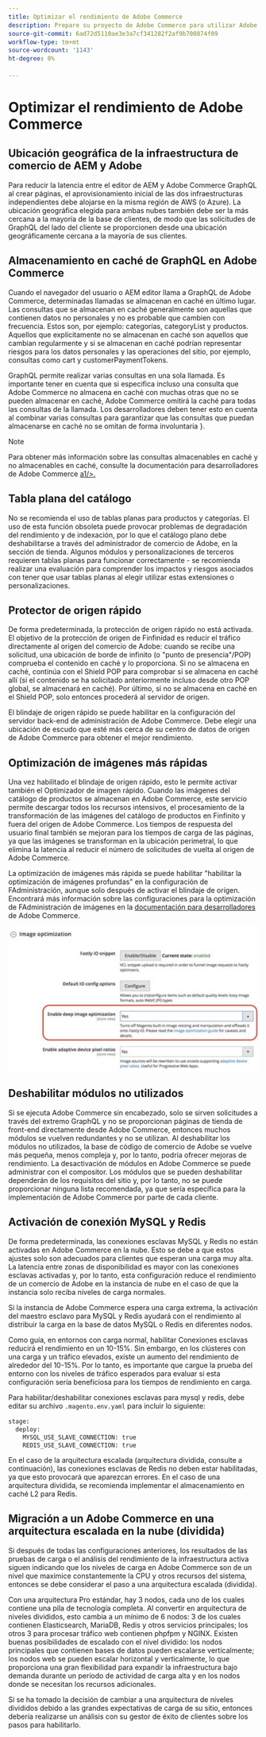 ```yaml
---
title: Optimizar el rendimiento de Adobe Commerce
description: Prepare su proyecto de Adobe Commerce para utilizar Adobe Experience Manager como CMS cambiando algunos ajustes predeterminados.
source-git-commit: 6ad72d5110ae3e3a7cf341282f2af9b700874f09
workflow-type: tm+mt
source-wordcount: '1143'
ht-degree: 0%

---
```



# Optimizar el rendimiento de Adobe Commerce

## Ubicación geográfica de la infraestructura de comercio de AEM y Adobe

Para reducir la latencia entre el editor de AEM y Adobe Commerce GraphQL al crear páginas, el aprovisionamiento inicial de las dos infraestructuras independientes debe alojarse en la misma región de AWS (o Azure). La ubicación geográfica elegida para ambas nubes también debe ser la más cercana a la mayoría de la base de clientes, de modo que las solicitudes de GraphQL del lado del cliente se proporcionen desde una ubicación geográficamente cercana a la mayoría de sus clientes.

## Almacenamiento en caché de GraphQL en Adobe Commerce

Cuando el navegador del usuario o AEM editor llama a GraphQL de Adobe Commerce, determinadas llamadas se almacenan en caché
en último lugar. Las consultas que se almacenan en caché generalmente son aquellas que contienen datos no personales y no es probable que cambien con frecuencia. Estos son, por ejemplo: categorías, categoryList y productos. Aquellos que explícitamente no se almacenan en caché son aquellos que cambian regularmente y si se almacenan en caché podrían representar riesgos para los datos personales y las operaciones del sitio, por ejemplo, consultas como cart y customerPaymentTokens.

GraphQL permite realizar varias consultas en una sola llamada. Es importante tener en cuenta que si especifica incluso una consulta que Adobe Commerce no almacena en caché con muchas otras que no se pueden almacenar en caché, Adobe Commerce omitirá la caché para todas las consultas de la llamada. Los desarrolladores deben tener esto en cuenta al combinar varias consultas para garantizar que las consultas que puedan almacenarse en caché no se omitan de forma involuntaria }.

>[!NOTE]
>
> Para obtener más información sobre las consultas almacenables en caché y no almacenables en caché, consulte la documentación para desarrolladores de Adobe Commerce [a1/>.](https://devdocs.magento.com/guides/v2.4/graphql/caching.html)

## Tabla plana del catálogo

No se recomienda el uso de tablas planas para productos y categorías. El uso de esta función obsoleta puede provocar problemas de degradación del rendimiento y de indexación, por lo que el catálogo plano debe deshabilitarse a través del administrador de comercio de Adobe, en la sección de tienda. Algunos módulos y personalizaciones de terceros requieren tablas planas para funcionar correctamente - se recomienda realizar una evaluación para comprender los impactos y riesgos asociados con tener que usar tablas planas al elegir utilizar estas extensiones o personalizaciones.

## Protector de origen rápido

De forma predeterminada, la protección de origen rápido no está activada. El objetivo de la protección de origen de Finfinidad es reducir el tráfico directamente al origen del comercio de Adobe: cuando se recibe una solicitud, una ubicación de borde de infinito (o &quot;punto de presencia&quot;/POP) comprueba el contenido en caché y lo proporciona. Si no se almacena en caché, continúa con el Shield POP para comprobar si se almacena en caché allí (si el contenido se ha solicitado anteriormente incluso desde otro POP global, se almacenará en caché). Por último, si no se almacena en caché en el Shield POP, solo entonces procederá al servidor de origen.

El blindaje de origen rápido se puede habilitar en la configuración del servidor back-end de administración de Adobe Commerce. Debe elegir una ubicación de escudo que esté más cerca de su centro de datos de origen de Adobe Commerce para obtener el mejor rendimiento.

## Optimización de imágenes más rápidas

Una vez habilitado el blindaje de origen rápido, esto le permite activar también el Optimizador de imagen rápido. Cuando las imágenes del catálogo de productos se almacenan en Adobe Commerce, este servicio permite descargar todos los recursos intensivos, el procesamiento de la transformación de las imágenes del catálogo de productos en Finfinito y fuera del origen de Adobe Commerce. Los tiempos de respuesta del usuario final también se mejoran para los tiempos de carga de las páginas, ya que las imágenes se transforman en la ubicación perimetral, lo que elimina la latencia al reducir el número de solicitudes de vuelta al origen de Adobe Commerce.

La optimización de imágenes más rápida se puede habilitar &quot;habilitar la optimización de imágenes profundas&quot; en la configuración de FAdministración, aunque solo después de activar el blindaje de origen. Encontrará más información sobre las configuraciones para la optimización de FAdministración de imágenes en la [documentación para desarrolladores](https://devdocs.magento.com/cloud/cdn/fastly-image-optimization.html) de Adobe Commerce.

![Captura de pantalla de los ajustes de optimización de imágenes de Adobe Commerce Admin](../assets/commerce-at-scale/image-optimization.svg)

## Deshabilitar módulos no utilizados

Si se ejecuta Adobe Commerce sin encabezado, solo se sirven solicitudes a través del extremo GraphQL y no se proporcionan páginas de tienda de front-end directamente desde Adobe Commerce, entonces muchos módulos se vuelven redundantes y no se utilizan. Al deshabilitar los módulos no utilizados, la base de código de comercio de Adobe se vuelve más pequeña, menos compleja y, por lo tanto, podría ofrecer mejoras de rendimiento. La desactivación de módulos en Adobe Commerce se puede administrar con el compositor. Los módulos que se pueden deshabilitar dependerán de los requisitos del sitio y, por lo tanto, no se puede proporcionar ninguna lista recomendada, ya que sería específica para la implementación de Adobe Commerce por parte de cada cliente.

## Activación de conexión MySQL y Redis

De forma predeterminada, las conexiones esclavas MySQL y Redis no están activadas en Adobe Commerce en la nube. Esto se debe a que estos ajustes solo son adecuados para clientes que esperan una carga muy alta. La latencia entre zonas de disponibilidad es mayor con las conexiones esclavas activadas y, por lo tanto, esta configuración reduce el rendimiento de un comercio de Adobe en la instancia de nube en el caso de que la instancia solo reciba niveles de carga normales.

Si la instancia de Adobe Commerce espera una carga extrema, la activación del maestro esclavo para MySQL y Redis ayudará con el rendimiento al distribuir la carga en la base de datos MySQL o Redis en diferentes nodos.

Como guía, en entornos con carga normal, habilitar Conexiones esclavas reducirá el rendimiento en un 10-15%. Sin embargo, en los clústeres con una carga y un tráfico elevados, existe un aumento del rendimiento de alrededor del 10-15%. Por lo tanto, es importante que cargue la prueba del entorno con los niveles de tráfico esperados para evaluar si esta configuración sería beneficiosa para los tiempos de rendimiento en carga.

Para habilitar/deshabilitar conexiones esclavas para mysql y redis, debe editar su archivo `.magento.env.yaml` para incluir lo siguiente:

```
stage:
  deploy:
    MYSQL_USE_SLAVE_CONNECTION: true
    REDIS_USE_SLAVE_CONNECTION: true
```

En el caso de la arquitectura escalada (arquitectura dividida, consulte a continuación), las conexiones esclavas de Redis no deben estar habilitadas, ya que esto provocará que aparezcan errores. En el caso de una arquitectura dividida, se recomienda implementar el almacenamiento en caché L2 para Redis.

## Migración a un Adobe Commerce en una arquitectura escalada en la nube (dividida)

Si después de todas las configuraciones anteriores, los resultados de las pruebas de carga o el análisis del rendimiento de la infraestructura activa siguen indicando que los niveles de carga en Adobe Commerce son de un nivel que maximice constantemente la CPU y otros recursos del sistema, entonces se debe considerar el paso a una arquitectura escalada (dividida).

Con una arquitectura Pro estándar, hay 3 nodos, cada uno de los cuales contiene una pila de tecnología completa. Al convertir en arquitectura de niveles divididos, esto cambia a un mínimo de 6 nodos: 3 de los cuales contienen Elasticsearch, MariaDB, Redis y otros servicios principales; los otros 3 para procesar tráfico web contienen phpfpm y NGINX. Existen buenas posibilidades de escalado con el nivel dividido: los nodos principales que contienen bases de datos pueden escalarse verticalmente; los nodos web se pueden escalar horizontal y verticalmente, lo que proporciona una gran flexibilidad para expandir la infraestructura bajo demanda durante un período de actividad de carga alta y en los nodos donde se necesitan los recursos adicionales.

Si se ha tomado la decisión de cambiar a una arquitectura de niveles divididos debido a las grandes expectativas de carga de su sitio, entonces debería realizarse un análisis con su gestor de éxito de clientes sobre los pasos para habilitarlo.